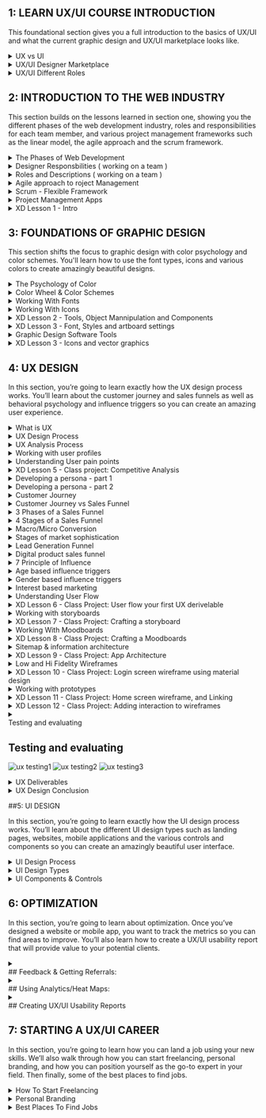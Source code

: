 ## 1: LEARN UX/UI COURSE INTRODUCTION
This foundational section gives you a full introduction to the basics of UX/UI and what the current graphic design and UX/UI marketplace looks like.

<details>
  <summary>UX vs UI </summary>


## UX vs UI
![ux_ui1](https://user-images.githubusercontent.com/24581953/144826193-b2ccc03b-59d1-4af8-bf8e-98b20e55b0fa.jpg)
![ux_ui2](https://user-images.githubusercontent.com/24581953/144826211-0cb0d3ad-70df-4fbf-814d-416b9453e02f.jpg)
</details>

<details>
  <summary>UX/UI Designer Marketplace</summary>
## UX/UI Designer Marketplace
</details>

<details>
  <summary>UX/UI Different Roles</summary>

## UX/UI Different Roles

![ui_roles1](https://user-images.githubusercontent.com/24581953/144825787-d84df656-6ae3-4b0c-b279-4bcf5198f24e.jpg)
![ui_roles2](https://user-images.githubusercontent.com/24581953/144825826-a753354d-6abb-4ef3-848c-45a18c2b5461.jpg)
</details>


## 2: INTRODUCTION TO THE WEB INDUSTRY
This section builds on the lessons learned in section one, showing you the different phases of the web development industry, roles and responsibilities for each team member, and various project management frameworks such as the linear model, the agile approach and the scrum framework.

<details>
<summary>
The Phases of Web Development
</summary>

## The Phases of Web Development
![stagesWeb1](https://user-images.githubusercontent.com/24581953/144832030-7950568b-e160-48c4-856c-b2a84e448f9a.jpg)
![stagesWeb2](https://user-images.githubusercontent.com/24581953/144832054-c0d91055-4ef8-4491-ba07-bee2965c6f74.jpg)
![stagesWeb3](https://user-images.githubusercontent.com/24581953/144832088-ebbbd6b7-31d9-43c3-a7fe-ed336ae00ea6.jpg)
![stagesWeb4](https://user-images.githubusercontent.com/24581953/144832107-67b1e03c-e2e7-4cb3-9cf9-65e82d8c5343.jpg)
![stagesWeb5](https://user-images.githubusercontent.com/24581953/144832135-637daa55-51d1-4000-8716-0bef82a95a62.jpg)
![stagesWeb6](https://user-images.githubusercontent.com/24581953/144832150-48087c22-9a81-45e0-ad86-705d9e79400d.jpg)
</details>

<details>
<summary>
Designer Responsbilities ( working on a team )
</summary>

## Designer Responsbilities ( working on a team )
![responsibiliti1](https://user-images.githubusercontent.com/24581953/144833910-f6bf379e-2410-47d9-be50-a08b61828685.jpg)
![responsibiliti2](https://user-images.githubusercontent.com/24581953/144833936-dabc0456-5549-43e1-ba23-b02677c062dc.jpg)
</details>

<details>
<summary>
Roles and Descriptions  ( working on a team )
</summary>
  
## Roles and Descriptions  ( working on a team )
![team1](https://user-images.githubusercontent.com/24581953/144834495-0fc55cd6-16f3-487b-a97e-4e2eadc80134.jpg)
![team2](https://user-images.githubusercontent.com/24581953/144834513-a8a9f83e-f817-4414-a885-34b4282f1210.jpg)
![team3](https://user-images.githubusercontent.com/24581953/144834524-981356d0-65d2-4787-bf3d-006a2fa3cad9.jpg)
![team4](https://user-images.githubusercontent.com/24581953/144834536-b5f831c2-6137-4949-a218-00183049d469.jpg)
![team5](https://user-images.githubusercontent.com/24581953/144834548-9f31a77b-56aa-4aad-8c19-195263b509a8.jpg)
</details>

<details>
<summary>
Agile approach to roject Management
</summary>
 
## Agile approach to roject Management
![agile1](https://user-images.githubusercontent.com/24581953/144835077-e5c5c796-e0d2-4004-9360-22d54e84bb67.jpg)
![agile2](https://user-images.githubusercontent.com/24581953/144835092-8fb4a5a9-1138-4aae-80eb-189e226625e0.jpg)
![agile3](https://user-images.githubusercontent.com/24581953/144835122-ef755419-881a-4d7d-85bf-168fe16f2fc9.jpg)
![agile4](https://user-images.githubusercontent.com/24581953/144835160-7fdfa71d-f3ca-4c74-be10-e1beae1ebf82.jpg)
![agile5](https://user-images.githubusercontent.com/24581953/144835172-1f823d05-9740-4d16-8427-0861a8882658.jpg)
![agile6](https://user-images.githubusercontent.com/24581953/144835184-6759ef71-d055-4783-9d4d-29169efcb7f9.jpg)
 </details>

<details>
<summary>
Scrum - Flexible Framework
</summary>
  
## Scrum - Flexible Framework
![scrum1](https://user-images.githubusercontent.com/24581953/144836146-951e42a6-16da-4f76-9ea6-a1758c3964d7.jpg)
![scrum2](https://user-images.githubusercontent.com/24581953/144836153-e6a1d948-89c0-460d-b34e-8d6f906235d1.jpg)
![scrum3](https://user-images.githubusercontent.com/24581953/144836165-b5172b85-d7a4-4cd5-ab6a-2bb9568b215b.jpg)
![scrum4](https://user-images.githubusercontent.com/24581953/144836177-8a61d258-ee8a-444d-9eb5-611e93a59cec.jpg)
</details>

<details>
<summary>
Project Management Apps
</summary>
## Project Management Apps

![trello1](https://user-images.githubusercontent.com/24581953/144836710-631f0762-661e-4381-a919-e1c30b2a5ee8.jpg)
![trello2](https://user-images.githubusercontent.com/24581953/144836716-caac3039-bd05-407f-a10b-64a2c3e20622.jpg)
![trello3](https://user-images.githubusercontent.com/24581953/144836731-1893be2e-0541-4021-973f-db1de44eb801.jpg)
</details>

<details>
<summary>
XD Lesson 1 - Intro
</summary>
## XD Lesson 1 - Intro
 </details>
 
## 3: FOUNDATIONS OF GRAPHIC DESIGN

This section shifts the focus to graphic design with color psychology and color schemes. You'll learn how to use the font types, icons and various colors to create amazingly beautiful designs.

<details>
<summary>
The Psychology of Color
</summary> 
 
## The Psychology of Color
![color1](https://user-images.githubusercontent.com/24581953/144837532-2664bcfc-4def-481f-85d2-3e6021edd123.jpg)
![color2](https://user-images.githubusercontent.com/24581953/144837542-b7b407fc-ca94-4ea7-a50c-74cb5c768e21.jpg)
![color3](https://user-images.githubusercontent.com/24581953/144837543-0d14bd9c-3121-496f-adf4-7bbb4e7984cf.jpg)
![color4](https://user-images.githubusercontent.com/24581953/144837547-ec795bc1-d8a9-41b6-8d9e-80023b202ea4.jpg)
![color5](https://user-images.githubusercontent.com/24581953/144837548-1d5904c1-20e6-439d-b5a3-340b0cf31e7b.jpg)
![color6](https://user-images.githubusercontent.com/24581953/144837549-2bf19c4e-57df-43fb-bcb4-7391c2b250f5.jpg)
</details>

<details>
<summary>
Color Wheel & Color Schemes
</summary>
 
## Color Wheel & Color Schemes
![wheel1](https://user-images.githubusercontent.com/24581953/144842668-afd3f42b-3771-488e-ada4-ac0c8bc252cd.jpg)
![wheel2](https://user-images.githubusercontent.com/24581953/144842676-6deb5ef6-5e90-49c3-9c0c-756948d4a154.jpg)
![wheel3](https://user-images.githubusercontent.com/24581953/144842681-799ff0d9-da03-4095-8985-05d2a72a75d6.jpg)
![wheel4](https://user-images.githubusercontent.com/24581953/144842684-fd2c06a6-92be-416d-9ddf-21fbe9356626.jpg)
![wheel5](https://user-images.githubusercontent.com/24581953/144842688-955f567e-bd72-4405-bd8c-b56031e47eca.jpg)
</details>

<details>
<summary>
Working With Fonts
</summary>

## Working With Fonts

![fonts1](https://user-images.githubusercontent.com/24581953/144844021-533a9921-7125-4280-8532-83ea3fdea623.jpg)
![fonts2](https://user-images.githubusercontent.com/24581953/144844022-953e1743-6791-41a3-9636-af4952ebf1a4.jpg)
![fonts3](https://user-images.githubusercontent.com/24581953/144844024-9faa7235-e830-4dd6-9c46-ee77811c3c4b.jpg)
![fonts4](https://user-images.githubusercontent.com/24581953/144844027-e641c874-c81a-4892-a950-416a44b5c51a.jpg)
![fonts5](https://user-images.githubusercontent.com/24581953/144844030-95625235-2757-4396-9fd7-d2af78f4e129.jpg)
![fonts6](https://user-images.githubusercontent.com/24581953/144844032-10dbdcb1-d876-4e2d-9412-381a35402de6.jpg)
![fonts7](https://user-images.githubusercontent.com/24581953/144844033-c274dd80-3138-4483-81b2-a045cc44c398.jpg)
![fonts8](https://user-images.githubusercontent.com/24581953/144844037-884a3b8c-20ed-4cea-b2ef-6b9e58cdccde.jpg)
![fonts9](https://user-images.githubusercontent.com/24581953/144844015-5df635d1-f02d-4bed-84c6-3307cc1fb123.jpg)
</details>

<details>
<summary>
Working With Icons
</summary>

 
## Working With Icons
![icons1](https://user-images.githubusercontent.com/24581953/144844804-e0f95792-aa2c-4132-9941-d0192b94d531.jpg)
![icons2](https://user-images.githubusercontent.com/24581953/144844808-1cf71136-b760-4778-b2cf-128fca55328f.jpg)
![icons3](https://user-images.githubusercontent.com/24581953/144844813-a3a22348-4778-4411-86f0-0f4e2e393dac.jpg)
![icons4](https://user-images.githubusercontent.com/24581953/144844826-8f7fd3d9-4f1c-4a95-a3c6-49c5cd5d019a.jpg)

</details>

<details>
  <summary>XD Lesson 2 - Tools, Object Mannipulation and Components</summary>
</details>
<details>
  <summary>XD Lesson 3 - Font, Styles and artboard settings</summary>
</details>
<details>
  <summary>Graphic Design Software Tools</summary>
</details>
<details>
  <summary>XD Lesson 3 - Icons and vector graphics</summary>
</details>


## 4: UX DESIGN</summary>

In this section, you’re going to learn exactly how the UX design process works. You’ll learn about the customer journey and sales funnels as well as behavioral psychology and influence triggers so you can create an amazing user experience.


<details>
<summary>What is UX</summary>

## What is UX
![ux](https://user-images.githubusercontent.com/24581953/144935308-4ca3a6eb-b53a-4e19-acd9-97e73cfab140.jpg)
</details>

<details>
<summary>UX Design Process</summary>

## UX Design Process
![ux process1](https://user-images.githubusercontent.com/24581953/144936372-07920c46-7474-48df-a351-b48ded858fe9.jpg)
![ux process2](https://user-images.githubusercontent.com/24581953/144936375-3058936b-fd34-4c0e-97ea-c4b388cd4425.jpg)
</details>
  
<details>
<summary>UX Analysis Process</summary>

## UX Analysis Process
![ux analis1](https://user-images.githubusercontent.com/24581953/144936469-6274ef59-a876-4420-a730-d8a04d411b5a.jpg)
![ux analis2](https://user-images.githubusercontent.com/24581953/144936473-a5e7cfce-dcd1-4ceb-bd0b-4d011cbbf66f.jpg)
![ux analis3](https://user-images.githubusercontent.com/24581953/144936477-b0050ed7-6b54-4032-9aa7-ac08d753302e.jpg)
![ux analis4](https://user-images.githubusercontent.com/24581953/144936480-452e3b27-9e48-43d7-8b87-fa00f918854d.jpg)
![ux analis5](https://user-images.githubusercontent.com/24581953/144936485-49fa14a7-593c-4973-9aac-d9e2639b4ef4.jpg)
![ux analis6](https://user-images.githubusercontent.com/24581953/144936486-d91458c0-eb7f-43b5-8e2c-9fb87b86edca.jpg)
</details>

<details>
<summary>Working with user profiles</summary>

## Working with user profiles
![ux profiles](https://user-images.githubusercontent.com/24581953/144936638-988ec95e-d9b8-4df6-bb8a-945da7a500e6.jpg)
</details>

<details>
<summary>Understanding User pain points</summary>

## Understanding User pain points
![ux pain](https://user-images.githubusercontent.com/24581953/144936816-af718424-c3ed-42a9-ab96-5be30e56cb0b.jpg)

</details>
  
<details>
<summary>XD Lesson 5 - Class project: Competitive Analysis</summary>
</details>

<details>
<summary>Developing a persona - part 1</summary>


## Developing a persona - part 1
![ux persona1](https://user-images.githubusercontent.com/24581953/144937243-4bbf6053-f683-4534-b7ee-8238eefd3412.jpg)
</details>

<details>
<summary> Developing a persona - part 2</summary>

## Developing a persona - part 2
![ux persona2](https://user-images.githubusercontent.com/24581953/144937405-b9f02c40-980d-46b2-a77d-a3642627339a.jpg)
</details>

<details>
<summary>Customer Journey</summary>

## Customer Journey
![ux journey1](https://user-images.githubusercontent.com/24581953/144937746-3962aa87-6a9f-4f6b-a959-a9a33fba5ee5.jpg)
![ux journey2](https://user-images.githubusercontent.com/24581953/144937748-53921135-f1aa-4169-ad76-1c41ca07c9a7.jpg)
![ux journey3](https://user-images.githubusercontent.com/24581953/144937752-73b5d8fe-c210-4f41-a8fb-9221cd856344.jpg)
</details>

<details>
<summary>Customer Journey vs Sales Funnel</summary>

## Customer Journey vs Sales Funnel
![ux journey vs funnel](https://user-images.githubusercontent.com/24581953/144939504-a8915574-3b8c-447d-bcc8-8ee52c0491d5.jpg)
![ux journey vs funnel1](https://user-images.githubusercontent.com/24581953/144939509-67424d3e-87d1-4e63-8b2c-9030744829b6.jpg)
</details>

<details>
<summary>3 Phases of a Sales Funnel</summary>

## 3 Phases of a Sales Funnel
![ux sales funnel](https://user-images.githubusercontent.com/24581953/144939713-db45eff1-1ad7-487d-838a-eec8b8d5906b.jpg)
![ux sales funnel1](https://user-images.githubusercontent.com/24581953/144939718-8c6c8737-0965-429b-bb33-ac21595121b2.jpg)
</details>

<details>
<summary>4 Stages of a Sales Funnel</summary>

## 4 Stages of a Sales Funnel
![ux sales funnel stages1](https://user-images.githubusercontent.com/24581953/144940174-5ace445b-07ef-4da0-97e3-8262a57cf8c9.jpg)
![ux sales funnel stages2](https://user-images.githubusercontent.com/24581953/144940177-00a7e7be-90ef-4ce5-b9a8-b2810fd01f7a.jpg)
![ux sales funnel stages3](https://user-images.githubusercontent.com/24581953/144940179-9c4fdd7b-5ffc-4b57-8afa-b66e2418450c.jpg)
</details>

<details>
<summary>Macro/Micro Conversion</summary>


## Macro/Micro Conversion
![ux macro-micro](https://user-images.githubusercontent.com/24581953/144940398-6fd9593e-7007-451b-a5e8-03d18f858260.jpg)
![ux macro-micro1](https://user-images.githubusercontent.com/24581953/144940402-e6188be6-93b4-441c-8c5d-8e8718368415.jpg)
</details>

<details>
<summary>Stages of market sophistication</summary>

## Stages of market sophistication
![ux market stage1](https://user-images.githubusercontent.com/24581953/144940664-5e671718-503d-4f27-b955-9569e8379309.jpg)
![ux market stage2](https://user-images.githubusercontent.com/24581953/144940668-9e63a25e-bcd7-4b25-8e6d-fc98e5e72b80.jpg)
</details>

<details>
<summary>Lead Generation Funnel</summary>


## Lead Generation Funnel
![ux lead funnel](https://user-images.githubusercontent.com/24581953/144941038-1a4dc877-ff17-4fc5-8bb2-b027b33edb78.jpg)
![ux lead funnel1](https://user-images.githubusercontent.com/24581953/144941043-a53ba894-5c16-4ed8-b954-58405b897f5b.jpg)
![ux lead funnel2](https://user-images.githubusercontent.com/24581953/144941045-bdc8eaee-e31e-476d-bc23-9cd9e81934b8.jpg)
</details>

<details>
<summary>Digital product sales funnel</summary>

## Digital product sales funnel
![ux product funnel1](https://user-images.githubusercontent.com/24581953/144941585-eb979b9d-bcd1-4fcf-a80a-8b6a0a8a9df3.jpg)
![ux product funnel2](https://user-images.githubusercontent.com/24581953/144941588-2688cf7c-fbd7-42c6-83df-bced4e883499.jpg)
![ux product funnel3](https://user-images.githubusercontent.com/24581953/144941590-939b3fcb-25f9-42d5-a012-975a2e6a3b10.jpg)
</details>

<details>
<summary>7 Principle of Influence</summary>

## 7 Principle of Influence
![ux prinsip influence1](https://user-images.githubusercontent.com/24581953/144941824-4b169c8a-1797-4504-8607-8bd108e4d868.jpg)
![ux prinsip influence2](https://user-images.githubusercontent.com/24581953/144941832-6a8ebf83-6506-4eca-8e15-82474460ea30.jpg)
</details>

<details>
<summary>Age based influence triggers</summary>

## Age based influence triggers
![ux triggers1](https://user-images.githubusercontent.com/24581953/144942171-015e0b4b-9b19-48e6-a510-3b32e882feb2.jpg)
![ux triggers2](https://user-images.githubusercontent.com/24581953/144942176-2f4e7bd2-4937-46e4-a0ff-32729bddf92d.jpg)
![ux triggers3](https://user-images.githubusercontent.com/24581953/144942177-220ac71e-ac6b-4549-9804-13920de5998b.jpg)
![ux triggers4](https://user-images.githubusercontent.com/24581953/144942178-ea2a9141-4511-431d-9a6a-7c25fa4a87f8.jpg)
</details>

<details>
<summary>Gender based influence triggers</summary>

## Gender based influence triggers
![ux gender](https://user-images.githubusercontent.com/24581953/144942514-392920e6-45b4-4afc-9c47-0bb5aa0deb60.jpg)
![ux gender1](https://user-images.githubusercontent.com/24581953/144942520-d4db31e7-8f14-4770-9111-bad1a5f52e69.jpg)
![ux gender2](https://user-images.githubusercontent.com/24581953/144942522-df9f4085-697c-4e8f-924d-bccd6060167d.jpg)
</details>

<details>
<summary>Interest based marketing</summary>

## Interest based marketing
![ux interest1](https://user-images.githubusercontent.com/24581953/144942902-e5e1a14e-2229-430c-99e6-193f0e18f698.jpg)
![ux interest2](https://user-images.githubusercontent.com/24581953/144942910-9c4371c4-45dd-4874-b2f8-dd7195a955f7.jpg)
</details>

<details>
<summary>Understanding User Flow</summary>

## Understanding User Flow
![ux user flow1](https://user-images.githubusercontent.com/24581953/144943273-04f828e7-8b4f-425f-ac84-bcfc00621c88.jpg)
![ux user flow2](https://user-images.githubusercontent.com/24581953/144943279-951c2b87-cddd-42bf-9b9f-5cd9c50d7b25.jpg)
![ux user flow3](https://user-images.githubusercontent.com/24581953/144943281-93672872-e7ff-4ddd-b6be-1e6a9c33a97c.jpg)
![ux user flow4](https://user-images.githubusercontent.com/24581953/144943287-16ae2240-ac81-4398-a1c0-44225f476fa7.jpg)
</details>

<details>
  <summary>XD Lesson 6 - Class Project: User flow your first UX derivelable</summary>
</details>

<details>
<summary>Working with storyboards</summary>

## Working with storyboards 
![ux storyboards](https://user-images.githubusercontent.com/24581953/144945751-17d02aee-7143-49df-9cad-f790d0a34f29.jpg)
</details>

<details>
<summary>XD Lesson 7 - Class Project: Crafting a storyboard</summary>

## XD Lesson 7 - Class Project: Crafting a storyboard
</details>

<details>
<summary>Working With Moodboards</summary>

## Working With Moodboards
![ux moodboards](https://user-images.githubusercontent.com/24581953/144946183-9430c416-3575-4471-ba84-d8d72e35beef.jpg)
![ux moodboards1](https://user-images.githubusercontent.com/24581953/144946186-0d365e29-ef35-4072-a743-1785c931f048.jpg)
</details>

<details>
<summary>XD Lesson 8 - Class Project: Crafting a Moodboards</summary>

## XD Lesson 8 - Class Project: Crafting a Moodboards
</details>

<details>
<summary>Sitemap & information architecture</summary>


## Sitemap & information architecture
![ux sitemap1](https://user-images.githubusercontent.com/24581953/144948830-4922a58a-0511-4304-aa21-65580ff2c40f.jpg)
![ux sitemap2](https://user-images.githubusercontent.com/24581953/144948836-e76e2074-aee2-4206-93cb-03dd25022dcf.jpg)
</details>

<details>
<summary>XD Lesson 9 - Class Project: App Architecture</summary>

## XD Lesson 9 - Class Project: App Architecture
</details>

<details>
<summary>Low and Hi Fidelity Wireframes</summary>

## Low and Hi Fidelity Wireframes
![ux wireframes](https://user-images.githubusercontent.com/24581953/144949059-5657c7bf-ca31-49eb-882b-dc2237c9f172.jpg)
</details>

<details>
<summary>XD Lesson 10 - Class Project: Login screen wireframe using material design</summary>

## XD Lesson 10 - Class Project: Login screen wireframe using material design
</details>

<details>
<summary>Working with prototypes</summary>


## Working with prototypes
![ux prototypes1](https://user-images.githubusercontent.com/24581953/144949436-ba42792a-801e-413a-9e5a-ce31648fe012.jpg)
![ux prototypes2](https://user-images.githubusercontent.com/24581953/144949451-9a46209c-3678-4a5b-b3c7-382997479300.jpg)
![ux prototypes3](https://user-images.githubusercontent.com/24581953/144949455-ebe5149a-ba09-42ae-b2ec-beed21955d6d.jpg)
![ux prototypes4](https://user-images.githubusercontent.com/24581953/144949460-ef90ee16-9a89-4d46-b295-04421499fedd.jpg)
</details>

<details>
<summary>XD Lesson 11 - Class Project: Home screen wireframe, and Linking</summary>

## XD Lesson 11 - Class Project: Home screen wireframe, and Linking
</details>

<details>
<summary>XD Lesson 12 - Class Project: Adding interaction to wireframes</summary>


## XD Lesson 12 - Class Project: Adding interaction to wireframes
</details>

<details>
  <summary></summary>
</details
  
<details>
  <summary>Testing and evaluating</summary>
</details>
  
## Testing and evaluating
![ux testing1](https://user-images.githubusercontent.com/24581953/144949754-e3e72c46-edbf-4047-8b12-9e8905fde689.jpg)
![ux testing2](https://user-images.githubusercontent.com/24581953/144949757-789b9e51-a11d-4ef2-814d-dc8eb8fb7990.jpg)
![ux testing3](https://user-images.githubusercontent.com/24581953/144949761-86b40d6b-71fe-4408-8461-651079370c07.jpg)
</details>

<details>
  <summary>UX Deliverables</summary>

## UX Deliverables
![ux deliverable1](https://user-images.githubusercontent.com/24581953/144949910-607ffbc0-59ae-4f89-97e1-e16bba1cd0da.jpg)
</details>

<details>
  <summary>UX Design Conclusion</summary>
  
## UX Design Conclusion
![ux conclusion](https://user-images.githubusercontent.com/24581953/144950040-a392e868-dd68-4c68-84ee-d35f23491ec9.jpg)
</details>


##5: UI DESIGN

In this section, you’re going to learn exactly how the UI design process works. You’ll learn about the different UI design types such as landing pages, websites, mobile applications and the various controls and components so you can create an amazingly beautiful user interface.

<details>
  <summary>UI Design Process </summary>
## UI Design Process
</details>

<details>
  <summary>UI Design Types</summary>
  
## UI Design Types
</details>
<details>
  <summary>UI Components & Controls</summary>
  
## UI Components & Controls
</details>


## 6: OPTIMIZATION
In this section, you’re going to learn about optimization. Once you’ve designed a website or mobile app, you want to track the metrics so you can find areas to improve. You’ll also learn how to create a UX/UI usability report that will provide value to your potential clients.

<details>
  <summary></summary>
</details>
## Feedback & Getting Referrals:

<details>
  <summary></summary>
</details>
## Using Analytics/Heat Maps:

<details>
  <summary></summary>
</details>
## Creating UX/UI Usability Reports
</details>


## 7: STARTING A UX/UI CAREER

In this section, you’re going to learn how you can land a job using your new skills. We’ll also walk through how you can start freelancing, personal branding, and how you can position yourself as the go-to expert in your field. Then finally, some of the best places to find jobs.

<details>
  <summary>How To Start Freelancing</summary>

## How To Start Freelancing
</details>

<details>
  <summary>Personal Branding</summary>
## Personal Branding
</details>

<details>
  <summary>Best Places To Find Jobs</summary>

## Best Places To Find Jobs
</details>
